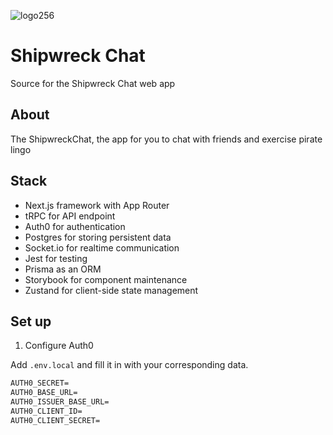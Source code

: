 ![logo256](https://github.com/Kelamir/shipwreckchat/assets/61295121/63b0ccf3-654d-43e2-bbc7-09c68551b81c)


# Shipwreck Chat
Source for the Shipwreck Chat web app

## About

The ShipwreckChat, the app for you to chat with friends and exercise pirate lingo

## Stack

- Next.js framework with App Router
- tRPC for API endpoint
- Auth0 for authentication
- Postgres for storing persistent data
- Socket.io for realtime communication
- Jest for testing
- Prisma as an ORM
- Storybook for component maintenance
- Zustand for client-side state management

## Set up
1. Configure Auth0

Add `.env.local` and fill it in with your corresponding data.

```txt
AUTH0_SECRET=
AUTH0_BASE_URL=
AUTH0_ISSUER_BASE_URL=
AUTH0_CLIENT_ID=
AUTH0_CLIENT_SECRET=
```
